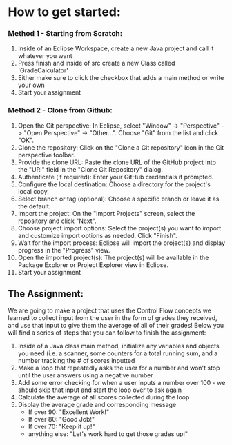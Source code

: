 # How to get started:
### Method 1 - Starting from Scratch:
1. Inside of an Eclipse Workspace, create a new Java project and call it whatever you want
2. Press finish and inside of src create a new Class called 'GradeCalculator' 
3. Either make sure to click the checkbox that adds a main method or write your own
4. Start your assignment

### Method 2 - Clone from Github:
1. Open the Git perspective: In Eclipse, select "Window" -> "Perspective" -> "Open Perspective" -> "Other...". Choose "Git" from the list and click "OK".
2. Clone the repository: Click on the "Clone a Git repository" icon in the Git perspective toolbar.
3. Provide the clone URL: Paste the clone URL of the GitHub project into the "URI" field in the "Clone Git Repository" dialog.
4. Authenticate (if required): Enter your GitHub credentials if prompted.
5. Configure the local destination: Choose a directory for the project's local copy.
6. Select branch or tag (optional): Choose a specific branch or leave it as the default.
7. Import the project: On the "Import Projects" screen, select the repository and click "Next".
8. Choose project import options: Select the project(s) you want to import and customize import options as needed. Click "Finish".
9. Wait for the import process: Eclipse will import the project(s) and display progress in the "Progress" view.
10. Open the imported project(s): The project(s) will be available in the Package Explorer or Project Explorer view in Eclipse.
11. Start your assignment


## The Assignment: 
We are going to make a project that uses the Control Flow concepts we learned to collect input from the user in the form of grades they received, and use that input to
give them the average of all of their grades! Below you will find a series of steps that you can follow to finish the assignment:

1. Inside of a Java class main method, initialize any variables and objects you need (i.e. a scanner, some counters for a total running sum, and a number tracking the # of scores inputted
2. Make a loop that repeatedly asks the user for a number and won't stop until the user answers using a negative number
3. Add some error checking for when a user inputs a number over 100 - we should skip that input and start the loop over to ask again
4. Calculate the average of all scores collected during the loop
5.  Display the average grade and corresponding message
    - If over 90: "Excellent Work!"
    - If over 80: "Good Job!"
    - If over 70: "Keep it up!"
    - anything else: "Let's work hard to get those grades up!"
